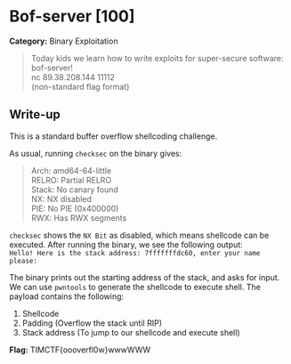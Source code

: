 # Bof-server [100]
**Category:** Binary Exploitation 

> Today kids we learn how to write exploits for super-secure software: bof-server!  
nc 89.38.208.144 11112  
(non-standard flag format)

## Write-up
This is a standard buffer overflow shellcoding challenge. 

As usual, running `checksec` on the binary gives:
>   Arch:     amd64-64-little  
>   RELRO:    Partial RELRO  
>   Stack:    No canary found  
>   NX:       NX disabled  
>   PIE:      No PIE (0x400000)    
>   RWX:      Has RWX segments

`checksec` shows the `NX Bit` as disabled, which means shellcode can be executed. After running the binary, we see the following output:  
`Hello! Here is the stack address: 7fffffffdc60, enter your name please:`  

The binary prints out the starting address of the stack, and asks for input. We can use `pwntools` to generate the shellcode to execute shell. The payload contains the following:

1. Shellcode
2. Padding (Overflow the stack until RIP)    
3. Stack address (To jump to our shellcode and execute shell)

**Flag:** TIMCTF{oooverfl0w}wwwWWW

